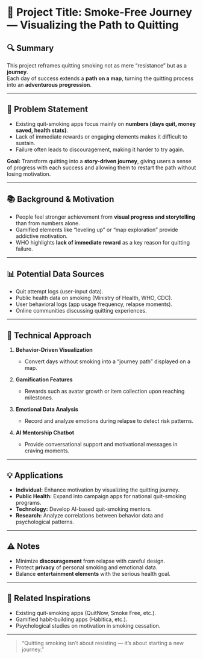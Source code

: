 # 🧠 Project Title: Smoke-Free Journey — Visualizing the Path to Quitting  

## 🔍 Summary  
This project reframes quitting smoking not as mere “resistance” but as a **journey**.  
Each day of success extends a **path on a map**, turning the quitting process into an **adventurous progression**.  

---

## 🎯 Problem Statement  
- Existing quit-smoking apps focus mainly on **numbers (days quit, money saved, health stats)**.  
- Lack of immediate rewards or engaging elements makes it difficult to sustain.  
- Failure often leads to discouragement, making it harder to try again.  

**Goal:** Transform quitting into a **story-driven journey**, giving users a sense of progress with each success and allowing them to restart the path without losing motivation.  

---

## 📚 Background & Motivation  
- People feel stronger achievement from **visual progress and storytelling** than from numbers alone.  
- Gamified elements like “leveling up” or “map exploration” provide addictive motivation.  
- WHO highlights **lack of immediate reward** as a key reason for quitting failure.  

---

## 📊 Potential Data Sources  
- Quit attempt logs (user-input data).  
- Public health data on smoking (Ministry of Health, WHO, CDC).  
- User behavioral logs (app usage frequency, relapse moments).  
- Online communities discussing quitting experiences.  

---

## 🧪 Technical Approach  
1. **Behavior-Driven Visualization**  
   - Convert days without smoking into a “journey path” displayed on a map.  

2. **Gamification Features**  
   - Rewards such as avatar growth or item collection upon reaching milestones.  

3. **Emotional Data Analysis**  
   - Record and analyze emotions during relapse to detect risk patterns.  

4. **AI Mentorship Chatbot**  
   - Provide conversational support and motivational messages in craving moments.  

---

## 💡 Applications  
- **Individual:** Enhance motivation by visualizing the quitting journey.  
- **Public Health:** Expand into campaign apps for national quit-smoking programs.  
- **Technology:** Develop AI-based quit-smoking mentors.  
- **Research:** Analyze correlations between behavior data and psychological patterns.  

---

## ⚠️ Notes  
- Minimize **discouragement** from relapse with careful design.  
- Protect **privacy** of personal smoking and emotional data.  
- Balance **entertainment elements** with the serious health goal.  

---

## 🔗 Related Inspirations  
- Existing quit-smoking apps (QuitNow, Smoke Free, etc.).  
- Gamified habit-building apps (Habitica, etc.).  
- Psychological studies on motivation in smoking cessation.  

---

> “Quitting smoking isn’t about resisting — it’s about starting a new journey.”  
